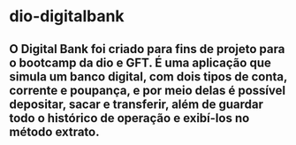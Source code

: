# dio-digitalbank

## O Digital Bank foi criado para fins de projeto para o bootcamp da dio e GFT. É uma aplicação que simula um banco digital, com dois tipos de conta, corrente e poupança, e por meio delas é possível depositar, sacar e transferir, além de guardar todo o histórico de operação e exibí-los no método extrato.
